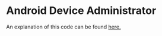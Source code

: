 # Android Device Administrator
An explanation of this code can be found [here.](https://androidadministrator.com/enforce-a-password-policy-with-android-device-administrator/)